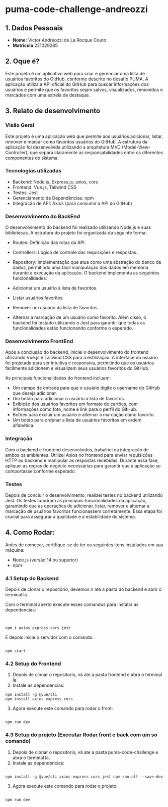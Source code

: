 # puma-code-challenge-andreozzi

## 1. Dados Pessoais
+ **Nome:** Victor Andreozzi de La Rocque Couto 
+ **Matricula** 221029285

## 2. Oque é?
Este projeto é um aplicativo web para criar e gerenciar uma lista de usuários favoritos do GitHub, conforme descrito no desafio PUMA. A aplicação utiliza a API oficial do GitHub para buscar informações dos usuários e permite que os favoritos sejam salvos, visualizados, removidos e marcados com uma estrela de destaque. 
## 3. Relato de desenvolvimento 
### Visão Geral 
Este projeto é uma aplicação web que permite aos usuários adicionar, listar, remover e marcar como favoritos usuários do GitHub. A estrutura da aplicação foi desenvolvida utilizando a arquitetura MVC (Model-View-Controller), que separa claramente as responsabilidades entre os diferentes componentes do sistema.
### Tecnologias utilizadas
- Backend: Node.js, Express.js, axios, cors
- Frontend: Vue.js, Tailwind CSS
- Testes: Jest
- Gerenciamento de Dependências: npm
- Integração de API: Axios (para consumir a API do GitHub)
### Desenvolvimento do BackEnd 
O desenvolvimento do backend foi realizado utilizando Node.js e suas bibliotecas. A estrutura do projeto foi organizada da seguinte forma:

- Routes: Definição das rotas da API.
- Controllers: Lógica de controle das requisições e respostas.
- Repository: Implementação que atua como uma abstração do banco de dados, permitindo uma fácil manipulação dos dados em memória durante a execução da aplicação.
O backend implementa as seguintes funcionalidades:

- Adicionar um usuário à lista de favoritos.
- Listar usuários favoritos.
- Remover um usuário da lista de favoritos.
- Alternar a marcação de um usuário como favorito.
Além disso, o backend foi testado utilizando o Jest para garantir que todas as funcionalidades estão funcionando conforme o esperado.

### Desenvolvimento FrontEnd
Após a conclusão do backend, iniciei o desenvolvimento do frontend utilizando Vue.js e Tailwind CSS para a estilização. A interface do usuário foi projetada para ser intuitiva e responsiva, permitindo que os usuários facilmente adicionem e visualizem seus usuários favoritos do GitHub.

As principais funcionalidades do frontend incluem:

- Um campo de entrada para que o usuário digite o username do GitHub que deseja adicionar.
- Um botão para adicionar o usuário à lista de favoritos.
- Exibição dos usuários favoritos em formato de cartões, com informações como foto, nome e link para o perfil do GitHub.
- Botões para excluir um usuário e alternar a marcação como favorito.
- Um botão para ordenar a lista de usuários favoritos em ordem alfabética.
### Integração 
Com o backend e frontend desenvolvidos, trabalhei na integração de ambos os ambientes. Utilizei Axios no frontend para enviar requisições HTTP ao backend e manipular as respostas recebidas. Durante essa fase, apliquei as regras de negócio necessárias para garantir que a aplicação se comportasse conforme esperado.
### Testes 
Depois de concluir o desenvolvimento, realizei testes no backend utilizando Jest. Os testes cobriram as principais funcionalidades da aplicação, garantindo que as operações de adicionar, listar, remover e alternar a marcação de usuários favoritos funcionassem corretamente. Essa etapa foi crucial para assegurar a qualidade e a estabilidade do sistema.

## 4. Como Rodar:
Antes de começar, certifique-se de ter os seguintes itens instalados em sua máquina:
- Node.js (versão 14 ou superior)
- npm 
### 4.1 Setup do Backend
Depois de clonar o repositório, devemos ir ate a pasta do backend e abrir o terminal lá.

Com o terminal aberto execute esses comandos para instalar as dependencias: 

```


npm i axios express cors jest

```
E depois inicie o servidor com o comando: 

```

npm start

```

### 4.2 Setup do Frontend
1. Depois de clonar o repositorio, vá ate a pasta frontend e abra o terminal la.
2. Instale as dependencias:

```
npm install -g @vue/cli
npm install axios express cors

```

3. Agora execute este comando para rodar o front:

```

npm run dev

```

### 4.3 Setup do projeto (Executar Rodar front e back com um so comando)
1. Depois de clonar o repositorio, vá ate a pasta puma-code-challenge e abra o terminal la.
2. Instale as dependencias:

```

npm install -g @vue/cli axios express cors jest npm-run-all --save-dev

```

3. Agora execute este comando para rodar o projeto:

```

npm run dev

```